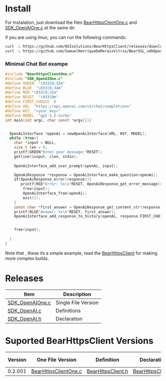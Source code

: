# Install

For Instalation, just download the files [BearHttpsClientOne.c](https://github.com/OUIsolutions/BearHttpsClient/releases/download/0.2.001/BearHttpsClientOne.c) and
[SDK_OpenAIOne.c](https://github.com/SamuelHenriqueDeMoraisVitrio/BearSSL_sdkOpenAI/releases/download/0.0.1/SDK_OpenAIOne.c) at the same dir.

if you are using linux, you can run the following commands:
```bash
curl -L https://github.com/OUIsolutions/BearHttpsClient/releases/download/0.2.001/BearHttpsClientOne.c -o BearHttpsClientOne.c &&
curl -L https://github.com/SamuelHenriqueDeMoraisVitrio/BearSSL_sdkOpenAI/releases/download/0.0.1/SDK_OpenAIOne.c -o SDK_OpenAIOne.c
```

### Minimal Chat Bot exampe
```c
#include "BearHttpsClientOne.c"
#include "SDK_OpenAIOne.c"
#define GREEN  "\033[0;32m"
#define BLUE  "\033[0;34m"
#define RED "\033[0;31m"
#define RESET  "\033[0m"
#define FIRST_CHOICE  0
#define URL  "https://api.openai.com/v1/chat/completions"
#define KEY  "<your_key>"
#define MODEL  "gpt-3.5-turbo"
int main(int argc, char const *argv[]){


  OpenAiInterface *openAi = newOpenAiInterface(URL, KEY, MODEL);
  while (true){
    char *input = NULL;
    size_t len = 0;
    printf(GREEN"Enter your message:"RESET);
    getline(&input, &len, stdin);
    
    OpenAiInterface_add_user_prompt(openAi, input);

    OpenAiResponse *response = OpenAiInterface_make_question(openAi);
    if(OpenAiResponse_error(response)){
       printf(RED"Error: %s\n"RESET, OpenAiResponse_get_error_message(response));
        free(input);
        OpenAiInterface_free(openAi);
        exit(1);
    }
    const char *first_answer = OpenAiResponse_get_content_str(response,FIRST_CHOICE);
    printf(BLUE"Answer: %s\n"RESET, first_answer);
    OpenAiInterface_add_response_to_history(openAi, response,FIRST_CHOICE);


    free(input);
 
  }
}
```
Note that , these its a simple example, read the [BearHttpsClient](https://github.com/OUIsolutions/BearHttpsClient) for making
more complex builds.



# Releases
| Item           | Description |
|----------------|-------------|
| [SDK_OpenAIOne.c](https://github.com/SamuelHenriqueDeMoraisVitrio/BearSSL_sdkOpenAI/releases/download/0.0.1/SDK_OpenAIOne.c) | Single File Version |
| [SDK_OpenAI.c](https://github.com/SamuelHenriqueDeMoraisVitrio/BearSSL_sdkOpenAI/releases/download/0.0.1/SDK_OpenAI.c)       | Definitions         |
| [SDK_OpenAI.h](https://github.com/SamuelHenriqueDeMoraisVitrio/BearSSL_sdkOpenAI/releases/download/0.0.1/SDK_OpenAI.h)       | Declaration         |


# Suported BearHttpsClient Versions
| Version   | One File Version                                                                                                       | Definition                                                                                                          | Declaration                                                                                                      |Suported OpenAiVersin |
|-----------|------------------------------------------------------------------------------------------------------------------------| --------------------------------------------------------------------------------------------------------------------|------------------------------------------------------------------------------------------------------------------|----------------------|
| 0.2.001   |[BearHttpsClientOne.c](https://github.com/OUIsolutions/BearHttpsClient/releases/download/0.2.001/BearHttpsClientOne.c)  | [BearHttpsClient.h](https://github.com/OUIsolutions/BearHttpsClient/releases/download/0.2.001/BearHttpsClient.c)    | [BearHttpsClient.h](https://github.com/OUIsolutions/BearHttpsClient/releases/download/0.2.001/BearHttpsClient.h) | 0.0.1                |

